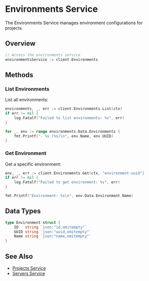 # Environments Service

The Environments Service manages environment configurations for projects.

## Overview

```go
// Access the environments service
environmentsService := client.Environments
```

## Methods

### List Environments

List all environments:

```go
environments, _, err := client.Environments.List(ctx)
if err != nil {
    log.Fatalf("Failed to list environments: %v", err)
}

for _, env := range environments.Data.Environments {
    fmt.Printf("- %s (%s)\n", env.Name, env.UUID)
}
```

### Get Environment

Get a specific environment:

```go
env, _, err := client.Environments.Get(ctx, "environment-uuid")
if err != nil {
    log.Fatalf("Failed to get environment: %v", err)
}

fmt.Printf("Environment: %s\n", env.Data.Environment.Name)
```

## Data Types

```go
type Environment struct {
    ID   string `json:"id,omitempty"`
    UUID string `json:"uuid,omitempty"`
    Name string `json:"name,omitempty"`
}
```

## See Also

- [Projects Service](projects.md)
- [Servers Service](servers.md)
